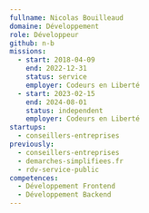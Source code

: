 ```yaml
---
fullname: Nicolas Bouilleaud
domaine: Développement
role: Développeur
github: n-b
missions:
  - start: 2018-04-09
    end: 2022-12-31
    status: service
    employer: Codeurs en Liberté
  - start: 2023-02-15
    end: 2024-08-01
    status: independent
    employer: Codeurs en Liberté
startups:
  - conseillers-entreprises
previously:
  - conseillers-entreprises
  - demarches-simplifiees.fr
  - rdv-service-public
competences:
  - Développement Frontend
  - Développement Backend
---
```

